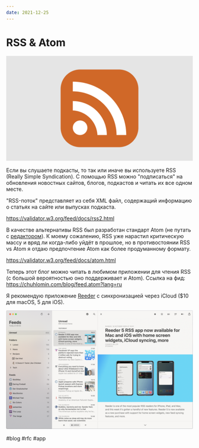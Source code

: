 ```yaml
---
date: 2021-12-25
---
```


# RSS & Atom

![RSS icon](rss.png)

Если вы слушаете подкасты, то так или иначе вы используете RSS (Really Simple Syndication).
С помощью RSS можно "подписаться" на обновления новостных сайтов, блогов, подкастов и читать их все одном месте.

"RSS-поток" представляет из себя XML файл, содержащий информацию о статьях на сайте или выпусках подкаста.

https://validator.w3.org/feed/docs/rss2.html

В качестве альтернативы RSS был разработан стандарт Atom (не путать с [редактором](https://github.com/atom/atom)).
К моему сожалению, RSS уже нарастил критическую массу и вряд ли когда-либо уйдёт в прошлое,
но в противостоянии RSS vs Atom я отдаю предпочтение Atom как более продуманному формату.

https://validator.w3.org/feed/docs/atom.html

Теперь этот блог можно читать в любимом приложении для чтения RSS (с большой вероятностью оно поддерживает и Atom). Ссылка на фид: https://chuhlomin.com/blog/feed.atom?lang=ru

Я рекомендую приложение [Reeder](https://reeder.app) с синхронизацией через iCloud ($10 для macOS, 5 для iOS).

![Reeder for macOS](reeder.png)

#blog #rfc #app
